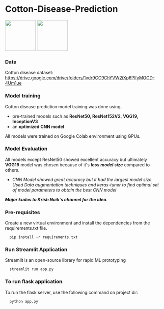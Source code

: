 # Cotton-Disease-Prediction

<p float="left">
  <img src="models/images/strealit2.png" width="100" />
  <img src="models/images/strealit2" width="100" /> 
</p>

### Data
Cotton disease dataset: https://drive.google.com/drive/folders/1vdr9CC9ChYVW2iXp6PlfyMOGD-4Um1ue

### Model training
Cotton disease prediction model training was done using,
 - pre-trained models such as **ResNet50, ResNet152V2, VGG19, InceptionV3** 
 - an **optimized CNN model**
 
All models were trained on Google Colab environment using GPUs.

### Model Evaluation
All models except ResNet50 showed excellent accuracy but ultimately **VGG19** model was chosen because of it's ***less model size*** compared to others.

 - *CNN Model showed great accuracy but it had the largest model size. Used Data augmentation techniques and keras-tuner to find optimal set of model parameters to obtain the best CNN model*

***Major kudos to Krish Naik's channel for the idea.***

### Pre-requisites
Create a new virtual environment and install the dependencies from the requirements.txt file.
```
  pip install -r requirements.txt
```
### Run Streamlit Application
Streamlit is an open-source library for rapid ML prototyping
```
  streamlit run app.py
```
### To run flask application
To run the flask server, use the following command on project dir:
```
  python app.py
```
